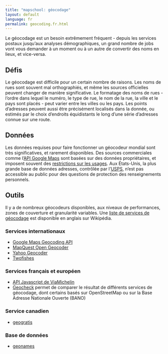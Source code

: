 ```yaml
---
title: "mapschool: géocodage"
layout: default
language: fr
permalink: geocoding.fr.html
---
```


Le géocodage est un besoin extrêmement fréquent - depuis les services postaux jusqu’aux analyses démographiques, un grand nombre de jobs vont vous demander à un moment ou à un autre de convertir des noms en lieux, et vice-versa.

## Défis

Le géocodage est difficile pour un certain nombre de raisons. Les noms de rues sont souvent mal orthographiés, et même les sources officielles peuvent changer de manière significative. Le formatage des noms de rues - l’ordre dans lequel le numéro, le type de rue, le nom de la rue, la ville et le pays sont placés - peut varier entre les villes ou les pays. Les points d’adresses peuvent aussi être précisément localisés dans la donnée, ou estimés par le choix d’endroits équidistants le long d’une série d’adresses connue sur une route.

## Données

Les données requises pour faire fonctionner un géocodeur mondial sont très significatives, et rarement disponibles. Des sources commerciales comme l’[API Google Maps](https://developers.google.com/maps/documentation/geocoding/) sont basées sur des données propriétaires, et imposent souvent des [restrictions sur les usages](https://developers.google.com/maps/terms#section_10_12). Aux États-Unis, la plus grande base de données adresses, contrôlée par l’[USPS](https://www.usps.com/), n’est pas accessible au public pour des questions de protection des renseignements personnels.

## Outils

Il y a de nombreux géocodeurs disponibles, aux niveaux de performances, zones de couverture et granularité variables. Une [liste de services de géocodage](http://en.wikipedia.org/wiki/List_of_geocoding_systems) est disponible en anglais sur Wikipédia.

### Services internationaux

* [Google Maps Geocoding API](https://developers.google.com/maps/documentation/geocoding/)
* [MapQuest Open Geocoder](https://developer.mapquest.com/web/products/open/geocoding-service)
* [Yahoo Geocoder](https://developer.yahoo.com/boss/geo/)
* [Twofishes](http://demo.twofishes.net/)

### Services français et européen

* [API Javascript de ViaMichelin](http://dev.viamichelin.fr/geocoding-js.html)
* [Geocheck](http://www.ideeslibres.org/GeoCheck/) permet de comparer le résultat de différents services de géocodage, dont certains basés sur OpenStreetMap ou sur la Base Adresse Nationale Ouverte (BANO)

### Service canadien

* [geogratis](http://geogratis.gc.ca/site/fra/geoloc)

### Base de données

* [geonames](http://www.geonames.org/)

